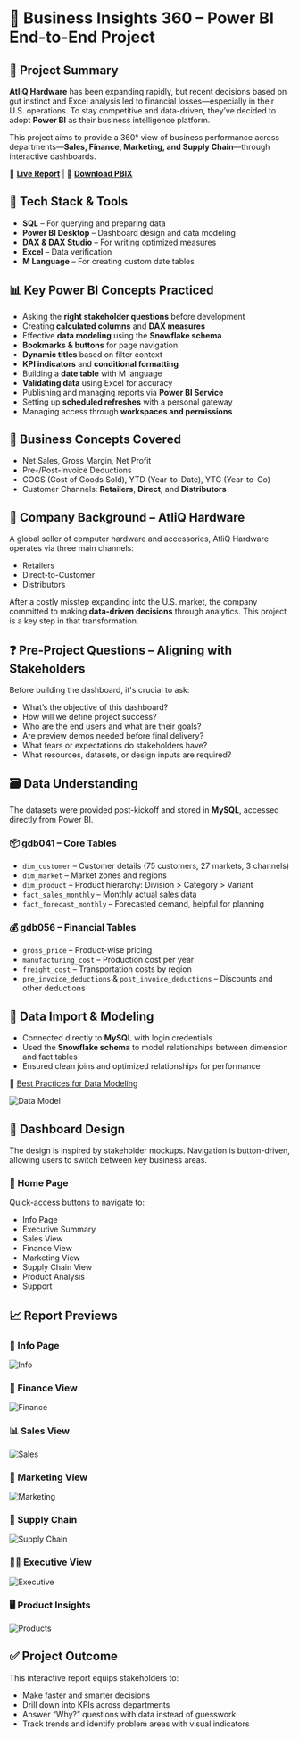 
# 🚀 Business Insights 360 – Power BI End-to-End Project

## 🧠 Project Summary

**AtliQ Hardware** has been expanding rapidly, but recent decisions based on gut instinct and Excel analysis led to financial losses—especially in their U.S. operations. To stay competitive and data-driven, they’ve decided to adopt **Power BI** as their business intelligence platform.

This project aims to provide a 360° view of business performance across departments—**Sales, Finance, Marketing, and Supply Chain**—through interactive dashboards. 

🔗 **[Live Report](https://www.novypro.com/project/atliq-hardware-business-insights-360)** | 📁 **[Download PBIX](https://github.com/Naveen-S6/Business_Insights_360/blob/main/Report/360.pbix)**

## 🔧 Tech Stack & Tools

- **SQL** – For querying and preparing data  
- **Power BI Desktop** – Dashboard design and data modeling  
- **DAX & DAX Studio** – For writing optimized measures  
- **Excel** – Data verification   
- **M Language** – For creating custom date tables  

## 📊 Key Power BI Concepts Practiced

- Asking the **right stakeholder questions** before development  
- Creating **calculated columns** and **DAX measures**  
- Effective **data modeling** using the **Snowflake schema**  
- **Bookmarks & buttons** for page navigation  
- **Dynamic titles** based on filter context  
- **KPI indicators** and **conditional formatting**  
- Building a **date table** with M language  
- **Validating data** using Excel for accuracy  
- Publishing and managing reports via **Power BI Service**  
- Setting up **scheduled refreshes** with a personal gateway  
- Managing access through **workspaces and permissions**  

## 🧠 Business Concepts Covered

- Net Sales, Gross Margin, Net Profit  
- Pre-/Post-Invoice Deductions  
- COGS (Cost of Goods Sold), YTD (Year-to-Date), YTG (Year-to-Go)  
- Customer Channels: **Retailers**, **Direct**, and **Distributors**

## 🏢 Company Background – AtliQ Hardware

A global seller of computer hardware and accessories, AtliQ Hardware operates via three main channels:

- Retailers  
- Direct-to-Customer  
- Distributors

After a costly misstep expanding into the U.S. market, the company committed to making **data-driven decisions** through analytics. This project is a key step in that transformation.

## ❓ Pre-Project Questions – Aligning with Stakeholders

Before building the dashboard, it's crucial to ask:

- What’s the objective of this dashboard?  
- How will we define project success?  
- Who are the end users and what are their goals?  
- Are preview demos needed before final delivery?  
- What fears or expectations do stakeholders have?  
- What resources, datasets, or design inputs are required?

## 🗃️ Data Understanding

The datasets were provided post-kickoff and stored in **MySQL**, accessed directly from Power BI.

### 📦 gdb041 – Core Tables

- `dim_customer` – Customer details (75 customers, 27 markets, 3 channels)  
- `dim_market` – Market zones and regions  
- `dim_product` – Product hierarchy: Division > Category > Variant  
- `fact_sales_monthly` – Monthly actual sales data  
- `fact_forecast_monthly` – Forecasted demand, helpful for planning

### 💰 gdb056 – Financial Tables

- `gross_price` – Product-wise pricing  
- `manufacturing_cost` – Production cost per year  
- `freight_cost` – Transportation costs by region  
- `pre_invoice_deductions` & `post_invoice_deductions` – Discounts and other deductions

## 🔌 Data Import & Modeling

- Connected directly to **MySQL** with login credentials  
- Used the **Snowflake schema** to model relationships between dimension and fact tables  
- Ensured clean joins and optimized relationships for performance  

🔗 [Best Practices for Data Modeling](https://addendanalytics.com/blog/data-modelling-best-practices/)

![Data Model](https://github.com/Naveen-S6/Business_Insights_360/blob/main/Resources/Data_model.png)

## 🎨 Dashboard Design

The design is inspired by stakeholder mockups. Navigation is button-driven, allowing users to switch between key business areas.

### 📍 Home Page

Quick-access buttons to navigate to:

- Info Page  
- Executive Summary  
- Sales View  
- Finance View  
- Marketing View  
- Supply Chain View  
- Product Analysis  
- Support  

## 📈 Report Previews

### 🧭 Info Page  
![Info](https://github.com/Naveen-S6/Business_Insights_360/blob/main/Resources/Info.gif)

### 💸 Finance View  
![Finance](https://github.com/Naveen-S6/Business_Insights_360/blob/main/Resources/Finace.gif)

### 📊 Sales View  
![Sales](https://github.com/Naveen-S6/Business_Insights_360/blob/main/Resources/Sales.gif)

### 📣 Marketing View  
![Marketing](https://github.com/Naveen-S6/Business_Insights_360/blob/main/Resources/Marketing.gif)

### 🚚 Supply Chain  
![Supply Chain](https://github.com/Naveen-S6/Business_Insights_360/blob/main/Resources/supply%20chain.gif)

### 🧑‍💼 Executive View  
![Executive](https://github.com/Naveen-S6/Business_Insights_360/blob/main/Resources/Executive.gif)

### 🖥️ Product Insights  
![Products](https://github.com/Naveen-S6/Business_Insights_360/blob/main/Resources/Products%20View.gif)

## ✅ Project Outcome

This interactive report equips stakeholders to:

- Make faster and smarter decisions  
- Drill down into KPIs across departments  
- Answer “Why?” questions with data instead of guesswork  
- Track trends and identify problem areas with visual indicators  
